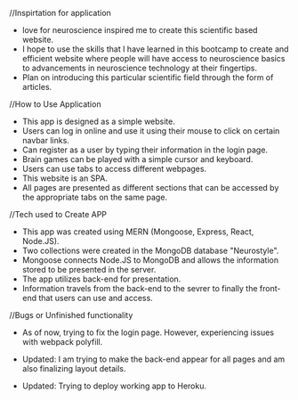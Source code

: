 //Inspirtation for application
* love for neuroscience inspired me to create this scientific based website. 
* I hope to use the skills that I have learned in this bootcamp to create and efficient website where people will have access to neuroscience basics to advancements in neuroscience technology at their fingertips. 
* Plan on introducing this particular scientific field through the form of articles.

//How to Use Application
* This app is designed as a simple website. 
* Users can log in online and use it using their mouse to click on certain navbar links. 
* Can register as a user by typing their information in the login page. 
* Brain games can be played with a simple cursor and keyboard. 
* Users can use tabs to access different webpages. 
* This website is an SPA.
* All pages are presented as different sections that can be accessed by the appropriate tabs on the same page. 

//Tech used to Create APP
* This app was created using MERN (Mongoose, Express, React, Node.JS).
* Two collections were created in the MongoDB database "Neurostyle". 
* Mongoose connects Node.JS to MongoDB and allows the information stored to be presented in the server. 
* The app utilizes back-end for presentation. 
* Information travels from the back-end to the sevrer to finally the front-end that users can use and access.

//Bugs or Unfinished functionality 

* As of now, trying to fix the login page. However, experiencing issues with webpack polyfill. 

* Updated: I am trying to make the back-end appear for all pages and am also finalizing layout details.

* Updated: Trying to deploy working app to Heroku. 
